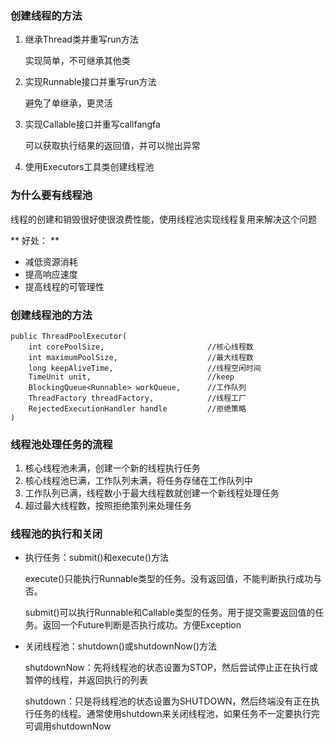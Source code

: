 ### 创建线程的方法

1.  继承Thread类并重写run方法

    实现简单，不可继承其他类

2.  实现Runnable接口并重写run方法

    避免了单继承，更灵活

3.  实现Callable接口并重写callfangfa

    可以获取执行结果的返回值，并可以抛出异常

4.  使用Executors工具类创建线程池

### 为什么要有线程池

线程的创建和销毁很好使很浪费性能，使用线程池实现线程复用来解决这个问题

\*\* 好处： \*\*

*   减低资源消耗
*   提高响应速度
*   提高线程的可管理性

### 创建线程池的方法

    public ThreadPoolExecutor(
    	int corePoolSize,						//核心线程数
        int maximumPoolSize,					//最大线程数
        long keepAliveTime,						//线程空闲时间
        TimeUnit unit,							//keep
        BlockingQueue<Runnable> workQueue,		//工作队列
        ThreadFactory threadFactory,			//线程工厂
        RejectedExecutionHandler handle			//拒绝策略
    )

### 线程池处理任务的流程

1.  核心线程池未满，创建一个新的线程执行任务
2.  核心线程池已满，工作队列未满，将任务存储在工作队列中
3.  工作队列已满，线程数小于最大线程数就创建一个新线程处理任务
4.  超过最大线程数，按照拒绝策列来处理任务

### 线程池的执行和关闭

*   执行任务：submit()和execute()方法

    execute()只能执行Runnable类型的任务。没有返回值，不能判断执行成功与否。

    submit()可以执行Runnable和Callable类型的任务。用于提交需要返回值的任务。返回一个Future判断是否执行成功。方便Exception
*   关闭线程池：shutdown()或shutdownNow()方法

    shutdownNow：先将线程池的状态设置为STOP，然后尝试停止正在执行或暂停的线程，并返回执行的列表

    shutdown：只是将线程池的状态设置为SHUTDOWN，然后终端没有正在执行任务的线程。通常使用shutdown来关闭线程池，如果任务不一定要执行完可调用shutdownNow

